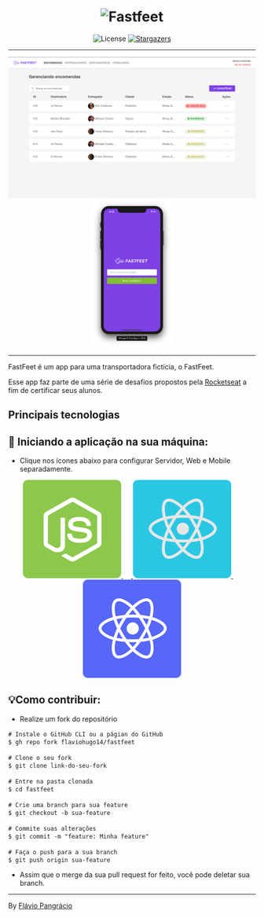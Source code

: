 <h1 align="center">
  <img alt="Fastfeet" title="Fastfeet" src=".github/logo.png" width="300px" />
</h1>

<p align="center">
  <img alt="License" src="https://img.shields.io/badge/license-MIT-%2304D361">

  <a href="https://github.com/flaviohugo14/fastfeet/stargazers">
    <img alt="Stargazers" src="https://img.shields.io/github/stars/flaviohugo14/fastfeet?style=social">
  </a>
</p>

---

<p align="center">
  <img alt="Encomendas" src=".github/deliveries.png" style="max-height: 300px" width="auto" height="auto"/>
  <img alt="Login iPhone" src=".github/loginIOS.png" style="max-height: 300px"width="auto" height="auto">
</p>

---
FastFeet é um app para uma transportadora fictícia, o FastFeet.

Esse app faz parte de uma série de desafios propostos pela [Rocketseat](https://rocketseat.com.br) a fim de certificar seus alunos.

## Principais tecnologias

## 🚀 Iniciando a aplicação na sua máquina:
- Clique nos ícones abaixo para configurar Servidor, Web e Mobile separadamente.

<p align="center">
  <a href="server/">
    <img src=".github/nodejs.svg" alt="backend" />
  </a>&nbsp;&nbsp;&nbsp;&nbsp;<a href="server/">
  <img src=".github/reactjs.svg" alt="web"/>
  </a>&nbsp;&nbsp;&nbsp;&nbsp;<a href="server/">
  <img src=".github/reactnative.svg" alt="mobile"/>
</a>

</p>

## 💡Como contribuir:
- Realize um fork do repositório

```
# Instale o GitHub CLI ou a págian do GitHub
$ gh repo fork flaviohugo14/fastfeet

# Clone o seu fork
$ git clone link-do-seu-fork

# Entre na pasta clonada
$ cd fastfeet

# Crie uma branch para sua feature
$ git checkout -b sua-feature

# Commite suas alterações
$ git commit -m "feature: Minha feature"

# Faça o push para a sua branch
$ git push origin sua-feature

```

- Assim que o merge da sua pull request for feito, você pode deletar sua branch.

---
By [Flávio Pangrácio](https://www.linkedin.com/in/flaviopangracio/)
